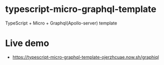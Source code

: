 # typescript-micro-graphql-template

TypeScript + Micro + Graphql(Apollo-server) template

# Live demo

* https://typescript-micro-graphql-template-ojerzhcuae.now.sh/graphiql
